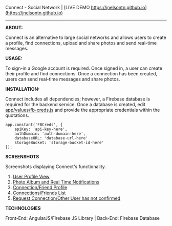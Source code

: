 Connect - Social Network | [LIVE DEMO https://jnelsontn.github.io](https://jnelsontn.github.io)
* * *

**ABOUT:**

Connect is an alternative to large social networks and allows users to create a profile, find connections, upload and share photos and send real-time messages.

**USAGE:**

To sign-in a Google account is required.
Once signed in, a user can create their profile and find connections. Once a connection has been created, users can send real-time messages and share photos.


**INSTALLATION:**

Connect includes all dependencies; however, a Firebase database is required for the backend service.
Once a database is created, edit [app/values/fb-creds.js](app/values/fb-creds.js) and provide the appropriate credentials within the quotations.

    app.constant('FBCreds', {
        apiKey: 'api-key-here',
        authDomain: 'auth-domain-here',
        databaseURL: 'database-url-here'
        storageBucket: 'storage-bucket-id-here'
    });

**SCREENSHOTS**

Screenshots displaying Connect's functionality.

1. [User Profile View](screenshots/profileview.png)
2. [Photo Album and Real Time Notifications](screenshots/photos-and-notification-of-request.png)
3. [Connection/Friend Profile](screenshots/connected-profile.png)
4. [Connections/Friends List](screenshots/connected-list.png)
5. [Request Connection/Other User has not confirmed](screenshots/connection-requested.png)

**TECHNOLOGIES**

Front-End: AngularJS/Firebase JS Library | 
Back-End: Firebase Database



